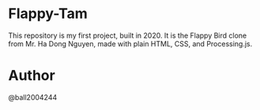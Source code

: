 # Flappy-Tam
This repository is my first project, built in 2020. It is the Flappy Bird clone from Mr. Ha Dong Nguyen, made with plain HTML, CSS, and Processing.js.

# Author
@ball2004244
